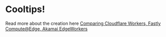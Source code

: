 # Cooltips!

Read more about the creation here [Comparing Cloudflare Workers, Fastly Compute@Edge, Akamai EdgeWorkers](https://www.taloflow.ai/blog/comparing-cloudflare-workers-fastly-compute-edge-akamai-edgeworkers)
